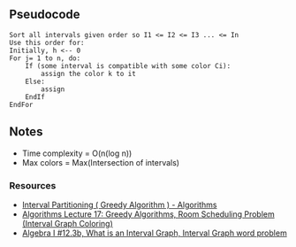 ## Pseudocode
```
Sort all intervals given order so I1 <= I2 <= I3 ... <= In
Use this order for:
Initially, h <-- 0
For j= 1 to n, do:
    If (some interval is compatible with some color Ci):
        assign the color k to it
    Else:
        assign
    EndIf
EndFor
```

## Notes

* Time complexity = O(n(log n))
* Max colors = Max(Intersection of intervals)







### Resources
* [Interval Partitioning ( Greedy Algorithm ) - Algorithms](https://www.youtube.com/watch?v=i_G8hZYcKnI)
* [Algorithms Lecture 17: Greedy Algorithms, Room Scheduling Problem (Interval Graph Coloring)](https://www.youtube.com/watch?v=X3szwLDn0fE)
* [Algebra I #12.3b, What is an Interval Graph, Interval Graph word problem](https://www.youtube.com/watch?v=xtimIa0QWgg)
